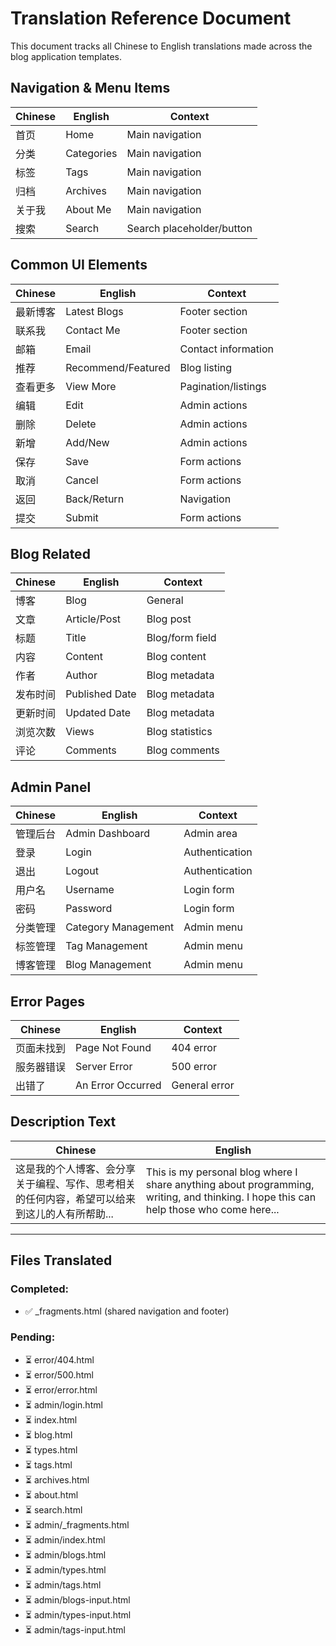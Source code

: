# Translation Reference Document

This document tracks all Chinese to English translations made across the blog application templates.

## Navigation & Menu Items

| Chinese | English | Context |
|---------|---------|---------|
| 首页 | Home | Main navigation |
| 分类 | Categories | Main navigation |
| 标签 | Tags | Main navigation |
| 归档 | Archives | Main navigation |
| 关于我 | About Me | Main navigation |
| 搜索 | Search | Search placeholder/button |

## Common UI Elements

| Chinese | English | Context |
|---------|---------|---------|
| 最新博客 | Latest Blogs | Footer section |
| 联系我 | Contact Me | Footer section |
| 邮箱 | Email | Contact information |
| 推荐 | Recommend/Featured | Blog listing |
| 查看更多 | View More | Pagination/listings |
| 编辑 | Edit | Admin actions |
| 删除 | Delete | Admin actions |
| 新增 | Add/New | Admin actions |
| 保存 | Save | Form actions |
| 取消 | Cancel | Form actions |
| 返回 | Back/Return | Navigation |
| 提交 | Submit | Form actions |

## Blog Related

| Chinese | English | Context |
|---------|---------|---------|
| 博客 | Blog | General |
| 文章 | Article/Post | Blog post |
| 标题 | Title | Blog/form field |
| 内容 | Content | Blog content |
| 作者 | Author | Blog metadata |
| 发布时间 | Published Date | Blog metadata |
| 更新时间 | Updated Date | Blog metadata |
| 浏览次数 | Views | Blog statistics |
| 评论 | Comments | Blog comments |

## Admin Panel

| Chinese | English | Context |
|---------|---------|---------|
| 管理后台 | Admin Dashboard | Admin area |
| 登录 | Login | Authentication |
| 退出 | Logout | Authentication |
| 用户名 | Username | Login form |
| 密码 | Password | Login form |
| 分类管理 | Category Management | Admin menu |
| 标签管理 | Tag Management | Admin menu |
| 博客管理 | Blog Management | Admin menu |

## Error Pages

| Chinese | English | Context |
|---------|---------|---------|
| 页面未找到 | Page Not Found | 404 error |
| 服务器错误 | Server Error | 500 error |
| 出错了 | An Error Occurred | General error |

## Description Text

| Chinese | English |
|---------|---------|
| 这是我的个人博客、会分享关于编程、写作、思考相关的任何内容，希望可以给来到这儿的人有所帮助... | This is my personal blog where I share anything about programming, writing, and thinking. I hope this can help those who come here... |

---

## Files Translated

### Completed:
- ✅ _fragments.html (shared navigation and footer)

### Pending:
- ⏳ error/404.html
- ⏳ error/500.html
- ⏳ error/error.html
- ⏳ admin/login.html
- ⏳ index.html
- ⏳ blog.html
- ⏳ types.html
- ⏳ tags.html
- ⏳ archives.html
- ⏳ about.html
- ⏳ search.html
- ⏳ admin/_fragments.html
- ⏳ admin/index.html
- ⏳ admin/blogs.html
- ⏳ admin/types.html
- ⏳ admin/tags.html
- ⏳ admin/blogs-input.html
- ⏳ admin/types-input.html
- ⏳ admin/tags-input.html
